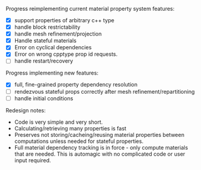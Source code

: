 
Progress reimplementing current material property system features:

- [x] support properties of arbitrary c++ type
- [x] handle block restrictability
- [x] handle mesh refinement/projection
- [x] Handle stateful materials
- [x] Error on cyclical dependencies
- [x] Error on wrong cpptype prop id requests.
- [ ] handle restart/recovery

Progress implementing new features:

- [x] full, fine-grained property dependency resolution
- [ ] rendezvous stateful props correctly after mesh refinement/repartitioning
- [ ] handle initial conditions

Redesign notes:

* Code is very simple and very short.
* Calculating/retrieving many properties is fast
* Preserves not storing/cacheing/reusing material properties between computations unless needed
  for stateful properties.
* Full material dependency tracking is in force - only compute materials that
  are needed.  This is automagic with no complicated code or user input
  required.
 
